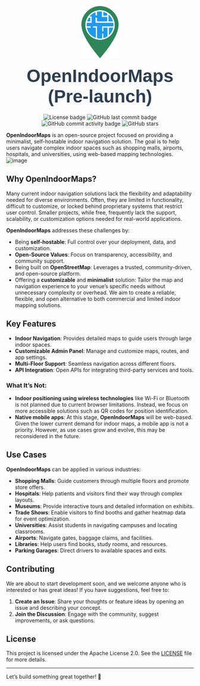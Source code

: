 <div align=center>
<img align="center" src="assets/logo.svg" alt="openindoormaps" width="100"/> 
<h1 style="font-family: 'Arial', sans-serif; font-size: 48px; margin: 20px 0; color: #2c3e50;"> OpenIndoorMaps (Pre-launch)</h1>
<img alt="License badge" src="https://img.shields.io/github/license/KnotzerIO/openindoormaps"/>
<img alt="GitHub last commit badge" src="https://img.shields.io/github/last-commit/KnotzerIO/openindoormaps"/>
<img alt="GitHub commit activity badge" src="https://img.shields.io/github/commit-activity/m/KnotzerIO/openindoormaps"/>
<img alt="GitHub stars" src="https://img.shields.io/github/stars/KnotzerIO/openindoormaps"/>
</p>
</div>

**OpenIndoorMaps** is an open-source project focused on providing a minimalist, self-hostable indoor navigation solution. The goal is to help users navigate complex indoor spaces such as shopping malls, airports, hospitals, and universities, using web-based mapping technologies.
![image](https://github.com/user-attachments/assets/3b74c3ec-ff70-46df-b40a-cf849713bfad)

## Why OpenIndoorMaps?

Many current indoor navigation solutions lack the flexibility and adaptability needed for diverse environments. Often, they are limited in functionality, difficult to customize, or locked behind proprietary systems that restrict user control. Smaller projects, while free, frequently lack the support, scalability, or customization options needed for real-world applications.

**OpenIndoorMaps** addresses these challenges by:

- Being **self-hostable**: Full control over your deployment, data, and customization.
- **Open-Source Values**: Focus on transparency, accessibility, and community support.
- Being built on **OpenStreetMap**: Leverages a trusted, community-driven, and open-source platform.
- Offering a **customizable** and **minimalist** solution: Tailor the map and navigation experience to your venue’s specific needs without unnecessary complexity or overhead. We aim to create a reliable, flexible, and open alternative to both commercial and limited indoor mapping solutions.

## Key Features

- **Indoor Navigation**: Provides detailed maps to guide users through large indoor spaces.
- **Customizable Admin Panel**: Manage and customize maps, routes, and app settings.
- **Multi-Floor Support**: Seamless navigation across different floors.
- **API Integration**: Open APIs for integrating third-party services and tools.

### What It’s **Not**:

- **Indoor positioning using wireless technologies** like Wi-Fi or Bluetooth is not planned due to current browser limitations. Instead, we focus on more accessible solutions such as QR codes for position identification.
- **Native mobile apps**: At this stage, **OpenIndoorMaps** will be web-based. Given the lower current demand for indoor maps, a mobile app is not a priority. However, as use cases grow and evolve, this may be reconsidered in the future.

## Use Cases

**OpenIndoorMaps** can be applied in various industries:

- **Shopping Malls**: Guide customers through multiple floors and promote store offers.
- **Hospitals**: Help patients and visitors find their way through complex layouts.
- **Museums**: Provide interactive tours and detailed information on exhibits.
- **Trade Shows**: Enable visitors to find booths and gather heatmap data for event optimization.
- **Universities**: Assist students in navigating campuses and locating classrooms.
- **Airports**: Navigate gates, baggage claims, and facilities.
- **Libraries**: Help users find books, study rooms, and resources.
- **Parking Garages**: Direct drivers to available spaces and exits.

## Contributing

We are about to start development soon, and we welcome anyone who is interested or has great ideas! If you have suggestions, feel free to:

1. **Create an Issue**: Share your thoughts or feature ideas by opening an issue and describing your concept.
2. **Join the Discussion**: Engage with the community, suggest improvements, or ask questions.

## License

This project is licensed under the Apache License 2.0. See the [LICENSE](LICENSE) file for more details.

---

Let’s build something great together! 🚀
